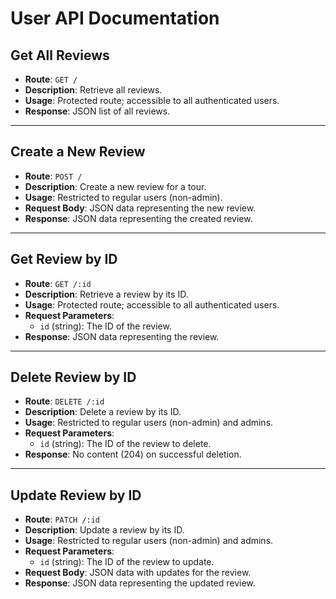 # User API Documentation

## Get All Reviews

- **Route**: `GET /`
- **Description**: Retrieve all reviews.
- **Usage**: Protected route; accessible to all authenticated users.
- **Response**: JSON list of all reviews.

---

## Create a New Review

- **Route**: `POST /`
- **Description**: Create a new review for a tour.
- **Usage**: Restricted to regular users (non-admin).
- **Request Body**: JSON data representing the new review.
- **Response**: JSON data representing the created review.

---

## Get Review by ID

- **Route**: `GET /:id`
- **Description**: Retrieve a review by its ID.
- **Usage**: Protected route; accessible to all authenticated users.
- **Request Parameters**:
  - `id` (string): The ID of the review.
- **Response**: JSON data representing the review.

---

## Delete Review by ID

- **Route**: `DELETE /:id`
- **Description**: Delete a review by its ID.
- **Usage**: Restricted to regular users (non-admin) and admins.
- **Request Parameters**:
  - `id` (string): The ID of the review to delete.
- **Response**: No content (204) on successful deletion.

---

## Update Review by ID

- **Route**: `PATCH /:id`
- **Description**: Update a review by its ID.
- **Usage**: Restricted to regular users (non-admin) and admins.
- **Request Parameters**:
  - `id` (string): The ID of the review to update.
- **Request Body**: JSON data with updates for the review.
- **Response**: JSON data representing the updated review.
